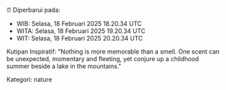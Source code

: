 ⏰ Diperbarui pada:
- WIB: Selasa, 18 Februari 2025 18.20.34 UTC
- WITA: Selasa, 18 Februari 2025 19.20.34 UTC
- WIT: Selasa, 18 Februari 2025 20.20.34 UTC

Kutipan Inspiratif:
"Nothing is more memorable than a smell. One scent can be unexpected, momentary and fleeting, yet conjure up a childhood summer beside a lake in the mountains."


Kategori: nature

